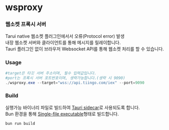 # wsproxy
### 웹소켓 프록시 서버  
Tarui native 웹소켓 플러그인에서서 오류(Protocol error) 발생   
내장 웹소켓 서버와 클라이언트를 통해 메시지를 릴레이합니다.  
Tauri 플러그인 없이 브라우저 Websocket API를 통해 웹소켓 처리를 할 수 있습니다.   

### Usage 
```powershell
#target은 타깃 서버 주소이며, 필수 입력값입니다.
#port는 프록시 서버 포트번호이며, 생략가능합니다.(생략 시 9090)
./wsproxy.exe --target="wss://api.tiingo.com/iex" --port=9090
```

### Build
실행가능 바이너리 파일로 빌드하여 [Tauri sidecar](https://v2.tauri.app/develop/sidecar/)로 사용되도록 합니다.  
Bun 환경을 통해 [Single-file executable](https://bun.sh/docs/bundler/executables)형태로 빌드합니다.  
```powershell
bun run build
```
